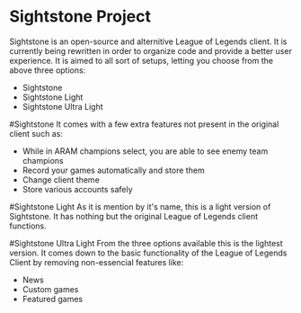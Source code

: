 # Sightstone Project
Sightstone is an open-source and alternitive League of Legends client. It is currently being rewritten in order to organize code and provide a better user experience. 
It is aimed to all sort of setups, letting you choose from the above three options:
  * Sightstone
  * Sightstone Light
  * Sightstone Ultra Light

#Sightstone
 It comes with a few extra features not present in the original client such as:
  * While in ARAM champions select, you are able to see enemy team champions
  * Record your games automatically and store them
  * Change client theme
  * Store various accounts safely

#Sightstone Light
As it is mention by it's name, this is a light version of Sightstone. It has nothing but the original League of Legends client functions.

#Sightstone Ultra Light
From the three options available this is the lightest version. It comes down to the basic functionality of the League of Legends Client by  removing non-essencial features like:
  * News
  * Custom games
  * Featured games

